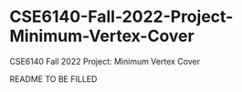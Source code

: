 # CSE6140-Fall-2022-Project-Minimum-Vertex-Cover
CSE6140 Fall 2022 Project: Minimum Vertex Cover

README TO BE FILLED
